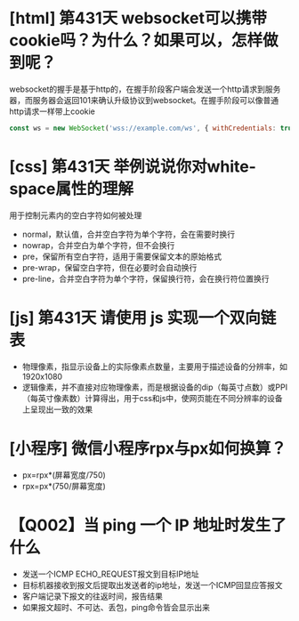 # [html] 第431天 websocket可以携带cookie吗？为什么？如果可以，怎样做到呢？

websocket的握手是基于http的，在握手阶段客户端会发送一个http请求到服务器，而服务器会返回101来确认升级协议到websocket。在握手阶段可以像普通http请求一样带上cookie
```javascript
const ws = new WebSocket('wss://example.com/ws', { withCredentials: true });
```

# [css] 第431天 举例说说你对white-space属性的理解

用于控制元素内的空白字符如何被处理
- normal，默认值，合并空白字符为单个字符，会在需要时换行
- nowrap，合并空白为单个字符，但不会换行
- pre，保留所有空白字符，适用于需要保留文本的原始格式
- pre-wrap，保留空白字符，但在必要时会自动换行
- pre-line，合并空白字符为单个字符，保留换行符，会在换行符位置换行

# [js] 第431天 请使用 js 实现一个双向链表

- 物理像素，指显示设备上的实际像素点数量，主要用于描述设备的分辨率，如1920x1080
- 逻辑像素，并不直接对应物理像素，而是根据设备的dip（每英寸点数）或PPI（每英寸像素数）计算得出，用于css和js中，使网页能在不同分辨率的设备上呈现出一致的效果

# [小程序] 微信小程序rpx与px如何换算？

- px=rpx*(屏幕宽度/750)
- rpx=px*(750/屏幕宽度)

# 【Q002】当 ping 一个 IP 地址时发生了什么

- 发送一个ICMP ECHO_REQUEST报文到目标IP地址
- 目标机器接收到报文后提取出发送者的ip地址，发送一个ICMP回显应答报文
- 客户端记录下报文的往返时间，报告结果
- 如果报文超时、不可达、丢包，ping命令皆会显示出来
